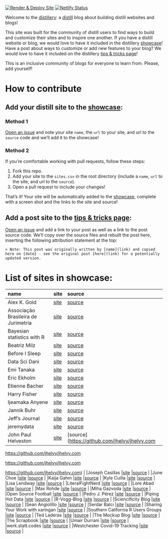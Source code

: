 <!-- README.md is generated from README.Rmd. Please edit that file -->
<!-- badges: start -->

[![Render & Deploy
Site](https://github.com/jhelvy/distillery/actions/workflows/build_site.yml/badge.svg?branch=main)](https://github.com/jhelvy/distillery/actions/workflows/build_site.yml)
[![Netlify
Status](https://api.netlify.com/api/v1/badges/2355cde2-cab8-411b-ad51-e55dd5422c59/deploy-status)](https://app.netlify.com/sites/distillery/deploys)
<!-- badges: end -->

Welcome to the [distillery](https://distillery.rbind.io/): a
[distill](https://rstudio.github.io/distill/) blog about building
distill websites and blogs!

This site was built for the community of distill users to find ways to
build and customize their sites and to inspire one another. If you have
a distill website or blog, we would love to have it included in the
distillery [showcase](https://distillery.rbind.io/showcase.html)! Have a
post about ways to customize or add new features to your blog? We would
love to have it included on the distillery [tips & tricks
page](https://distillery.rbind.io/tips_and_tricks.html)!

This is an inclusive community of blogs for everyone to learn from.
Please, add yourself!

How to contribute
=================

Add your distill site to the [showcase](https://distillery.rbind.io/showcase.html):
-----------------------------------------------------------------------------------

### Method 1

[Open an issue](https://github.com/jhelvy/distillery/issues) and note
your site `name`, the `url` to your site, and url to the `source` code
and we’ll add it to the showcase!

### Method 2

If you’re comfortable working with pull requests, follow these steps:

1.  Fork this repo.
2.  Add your site to the `sites.csv` in the root directory (include a
    `name`, `url` to the site, and url to the `source`).
3.  Open a pull request to include your changes!

That’s it! Your site will be automatically added to the
[showcase](https://distillery.rbind.io/showcase.html), complete with a
screen shot and the links to the site and source!

Add a post site to the [tips & tricks page](https://distillery.rbind.io/tips_and_tricks.html):
----------------------------------------------------------------------------------------------

[Open an issue](https://github.com/jhelvy/distillery/issues) and add a
link to your post as well as a link to the post source code. We’ll copy
over the source files and rebuilt the post here, inserting the following
attribution statement at the top:

    > Note: This post was originally written by [name](link) and copied here on {date} - see the original post [here](link) for a potentially updated version.

List of sites in showcase:
==========================

<table>
<thead>
<tr class="header">
<th style="text-align: left;">name</th>
<th style="text-align: left;">site</th>
<th style="text-align: left;">source</th>
</tr>
</thead>
<tbody>
<tr class="odd">
<td style="text-align: left;">Alex K. Gold</td>
<td style="text-align: left;"><a href="https://alexkgold.space/">site</a></td>
<td style="text-align: left;"><a href="https://github.com/akgold/akg_site">source</a></td>
</tr>
<tr class="even">
<td style="text-align: left;">Associação Brasileira de Jurimetria</td>
<td style="text-align: left;"><a href="https://lab.abj.org.br/">site</a></td>
<td style="text-align: left;"><a href="https://github.com/abjur/blog">source</a></td>
</tr>
<tr class="odd">
<td style="text-align: left;">Bayesian statistics with R</td>
<td style="text-align: left;"><a href="https://oliviergimenez.github.io/bayesian-stats-with-R/">site</a></td>
<td style="text-align: left;"><a href="https://github.com/oliviergimenez/bayesian-stats-with-R">source</a></td>
</tr>
<tr class="even">
<td style="text-align: left;">Beatriz Milz</td>
<td style="text-align: left;"><a href="https://beatrizmilz.com/">site</a></td>
<td style="text-align: left;"><a href="https://github.com/beatrizmilz/blog">source</a></td>
</tr>
<tr class="odd">
<td style="text-align: left;">Before I Sleep</td>
<td style="text-align: left;"><a href="https://milesmcbain.xyz/">site</a></td>
<td style="text-align: left;"><a href="https://github.com/MilesMcBain/milesmcbain.com/">source</a></td>
</tr>
<tr class="even">
<td style="text-align: left;">Data Sci Dani</td>
<td style="text-align: left;"><a href="https://datascidani.com/">site</a></td>
<td style="text-align: left;"><a href="https://github.com/danielle-b/datascidani2">source</a></td>
</tr>
<tr class="odd">
<td style="text-align: left;">Emi Tanaka</td>
<td style="text-align: left;"><a href="https://emitanaka.org/">site</a></td>
<td style="text-align: left;"><a href="https://github.com/emitanaka/emitanaka.github.io">source</a></td>
</tr>
<tr class="even">
<td style="text-align: left;">Eric Ekholm</td>
<td style="text-align: left;"><a href="https://www.ericekholm.com/">site</a></td>
<td style="text-align: left;"><a href="https://github.com/ekholme/ee-website">source</a></td>
</tr>
<tr class="odd">
<td style="text-align: left;">Etienne Bacher</td>
<td style="text-align: left;"><a href="https://www.etiennebacher.com/">site</a></td>
<td style="text-align: left;"><a href="https://github.com/etiennebacher/personal_website_distill">source</a></td>
</tr>
<tr class="even">
<td style="text-align: left;">Harry Fisher</td>
<td style="text-align: left;"><a href="https://hfshr.xyz">site</a></td>
<td style="text-align: left;"><a href="https://github.com/hfshr/distill_blog">source</a></td>
</tr>
<tr class="odd">
<td style="text-align: left;">Ijeamaka Anyene</td>
<td style="text-align: left;"><a href="https://ijeamaka-anyene.netlify.app/">site</a></td>
<td style="text-align: left;"><a href="https://github.com/Ijeamakaanyene/ijeamaka-anyene">source</a></td>
</tr>
<tr class="even">
<td style="text-align: left;">Jannik Buhr</td>
<td style="text-align: left;"><a href="https://jmbuhr.de">site</a></td>
<td style="text-align: left;"><a href="https://github.com/jmbuhr/jmbuhr.github.io">source</a></td>
</tr>
<tr class="odd">
<td style="text-align: left;">Jeff’s Journal</td>
<td style="text-align: left;"><a href="https://jeffreyasselin.netlify.app/">site</a></td>
<td style="text-align: left;"><a href="https://github.com/jassassin68/my-distill-site">source</a></td>
</tr>
<tr class="even">
<td style="text-align: left;">jeremydata</td>
<td style="text-align: left;"><a href="https://jeremydata.com/">site</a></td>
<td style="text-align: left;"><a href="https://github.com/jeremy-allen/jeremydata_blog">source</a></td>
</tr>
<tr class="odd">
<td style="text-align: left;">John Paul Helveston</td>
<td style="text-align: left;"><a href="https://www.jhelvy.com/">site</a></td>
<td style="text-align: left;">[source](<a href="https://github.com/jhelvy/jhelvy.com" class="uri">https://github.com/jhelvy/jhelvy.com</a></td>
</tr>
</tbody>
</table>

<a href="https://github.com/jhelvy/jhelvy.com" class="uri">https://github.com/jhelvy/jhelvy.com</a>

<a href="https://github.com/jhelvy/jhelvy.com" class="uri">https://github.com/jhelvy/jhelvy.com</a>

<a href="https://github.com/jhelvy/jhelvy.com" class="uri">https://github.com/jhelvy/jhelvy.com</a>)
| |Joseph Casillas |[site](https://www.jvcasillas.com/)
|[source](https://github.com/jvcasillas/jvcasillas.github.io) | |June
Choe |[site](https://yjunechoe.github.io/)
|[source](https://github.com/yjunechoe/yjunechoe.github.io) | |Kaija
Gahm |[site](https://kaijagahm.netlify.app/)
|[source](https://github.com/kaijagahm/kaija_bean) | |Kyle Cuilla
|[site](https://kcanalytics.netlify.app/)
|[source](https://github.com/kcuilla/kc_analytics) | |Lisa Lendway
|[site](https://lisalendway.netlify.app/)
|[source](https://github.com/llendway/lisalendway_distill) |
|LiteralFightNerd |[site](https://literalfightnerd.com/)
|[source](https://github.com/NateLatshaw/LiteralFightNerd) | |Lore Abad
|[site](https://loreabad6.github.io/)
|[source](https://github.com/loreabad6/loreabad6.github.io) | |Max Rohde
|[site](https://maximilianrohde.com)
|[source](https://github.com/maxdrohde/blog) | |Miha Gazvoda
|[site](https://mihagazvoda.com/)
|[source](https://github.com/mihagazvoda/mihagazvoda.com) | |Open Source
Football |[site](https://www.opensourcefootball.com/)
|[source](https://github.com/mrcaseb/open-source-football) | |Pedro J.
Pérez |[site](https://perezp44.github.io/pjperez.web/01_blog.html)
|[source](https://github.com/perezp44/pjperez.web) | |Piping Hot Data
|[site](https://www.pipinghotdata.com/)
|[source](https://github.com/shannonpileggi/pipinghotdata_distill) |
|R-Vogg-Blog |[site](https://r-vogg-blog.netlify.app/)
|[source](https://github.com/richardvogg/r-vogg-blog) | |Sciencificity
Blog |[site](https://sciencificity-blog.netlify.app/)
|[source](https://github.com/sciencificity/Blog_Vebash) | |Sean
Angiolillo |[site](https://sean.rbind.io)
|[source](https://github.com/seanangio/distill_blog) | |Serdar Balcı
|[site](https://www.serdarbalci.com/)
|[source](https://github.com/sbalci/sbalci.github.io/) | |Sharing Your
Work with xaringan
|[site](https://spcanelon.github.io/xaringan-basics-and-beyond)
|[source](https://github.com/spcanelon/xaringan-basics-and-beyond) |
|Southern California R Users Groups |[site](https://socalr.org/)
|[source](https://github.com/laRusers/socalr.org) | |Ted Laderas
|[site](https://laderast.github.io)
|[source](https://github.com/laderast/laderast.github.io) | |The Mockup
Blog |[site](https://themockup.netlify.app/)
|[source](https://github.com/jthomasmock/radix_themockup) | |The
Scrapbook |[site](https://eliocamp.github.io/scrapbook/)
|[source](https://github.com/eliocamp/scrapbook) | |Umair Durrani
|[site](https://udurrani.netlify.app/)
|[source](https://github.com/durraniu/udurrani_distill) |
|werk.statt.codes |[site](https://werk.statt.codes/)
|[source](https://github.com/werkstattcodes/distill_clean) |
|Westchester Covid-19 Tracking
|[site](https://westchester-covid.mattherman.info/)
|[source](https://github.com/mfherman/westchester-covid) |

